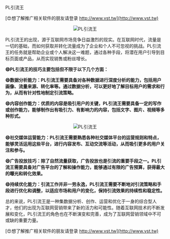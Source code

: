 PL引流王

[😍想了解推广相关软件的朋友请登录 http://www.vst.tw](http://www.vst.tw)

 <center><img src="https://vst.tw/MP4/tuiguang/png/7.png" alt="PL引流王"></center>

PL引流王的出现，源于互联网市场竞争日益激烈的现实。在互联网时代，流量是一切的基础，而如何获取并转化流量成为了企业和个人不可忽视的挑战。PL引流王的任务就是帮助企业或个人解决这一难题，通过各种手段，将潜在用户引导到目标页面或产品，从而实现销售或粉丝增长。

**😄PL引流王的技巧主要包括但不限于以下几个方面：**

**😄数据分析能力：PL引流王需要具备对各种数据进行深度分析的能力，包括用户画像、流量来源、转化率等。通过数据分析，可以更好地了解目标用户的需求和行为，从而有针对性地制定引流策略。**

**😄内容创作能力：优质的内容是吸引用户的关键，PL引流王需要具备一定的写作或创作能力，能够制作出有吸引力、有影响力的内容，包括文字、图片、视频等多种形式。**

 <center><img src="https://vst.tw/MP4/tuiguang/png/0.png" alt="PL引流王"></center>

**😄社交媒体运营能力：PL引流王需要熟悉各种社交媒体平台的运营规则和特点，能够灵活运用这些平台，进行内容发布、互动交流等活动，从而吸引更多的用户关注和参与。**

**😄广告投放技巧：除了自然流量获取，广告投放也是引流的重要手段之一。PL引流王需要具备对广告平台的了解和操作能力，能够通过有限的广告预算，获得最大的曝光和转化效果。**

**😄持续优化能力：引流工作并非一劳永逸，PL引流王需要不断地对引流策略和手段进行优化和调整，以适应市场和用户的变化，保持引流效果的持续性和稳定性。**

总的来说，PL引流王是一种集数据分析、创作、运营和优化于一身的综合型人才，他们的出现为互联网营销带来了新的活力和可能性。随着互联网技术的不断发展和变化，PL引流王的角色也在不断演变和完善，成为了互联网营销领域中不可或缺的重要力量。

[😍想了解推广相关软件的朋友请登录 http://www.vst.tw](http://www.vst.tw)



